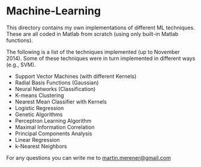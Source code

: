 Machine-Learning
================

This directory contains my own implementations of different ML techniques. These are all coded in Matlab from scratch (using only built-in Matlab functions).

The following is a list of the techniques implemented (up to November 2014).
Some of these techniques were in turn implemented in different ways (e.g., SVM).

- Support Vector Machines (with different Kernels)
- Radial Basis Functions (Gaussian)
- Neural Networks (Classification)
- K-means Clustering
- Nearest Mean Classifier with Kernels
- Logistic Regression
- Genetic Algorithms
- Perceptron Learning Algorithm
- Maximal Information Correlation
- Principal Components Analysis
- Linear Regression
- k-Nearest Neighbors


For any questions you can write me to martin.merener@gmail.com
